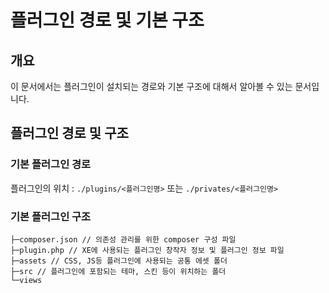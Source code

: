 # 플러그인 경로 및 기본 구조
## 개요

이 문서에서는 플러그인이 설치되는 경로와 기본 구조에 대해서 알아볼 수 있는 문서입니다.

## 플러그인 경로 및 구조

### 기본 플러그인 경로
플러그인의 위치 : `./plugins/<플러그인명>` 또는 `./privates/<플러그인명>`

### 기본 플러그인 구조
```
├─composer.json // 의존성 관리를 위한 composer 구성 파일
├─plugin.php // XE에 사용되는 플러그인 창작자 정보 및 플러그인 정보 파일
├─assets // CSS, JS등 플러그인에 사용되는 공통 에셋 폴더
├─src // 플러그인에 포함되는 테마, 스킨 등이 위치하는 폴더
└─views
```


